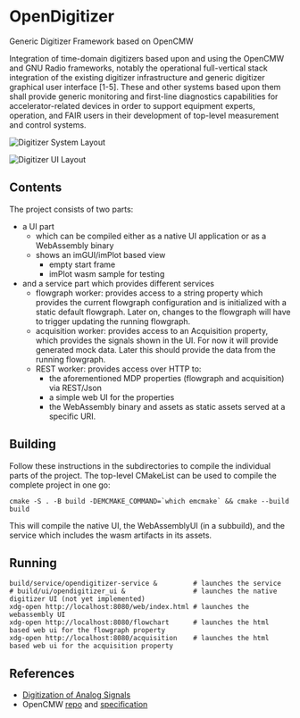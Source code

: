 # OpenDigitizer

Generic Digitizer Framework based on OpenCMW

Integration of time-domain digitizers based upon and using the OpenCMW and GNU Radio frameworks, notably the
operational full-vertical stack integration of the existing digitizer infrastructure and generic digitizer
graphical user interface [1-5]. These and other systems based upon them shall provide generic
monitoring and first-line diagnostics capabilities for accelerator-related devices in order to support
equipment experts, operation, and FAIR users in their development of top-level measurement and control systems.

![Digitizer System Layout](./doc/Digitizer_System_Layout.png)

![Digitizer UI Layout](./doc/Digitizer_System_Layout_UI.png)

## Contents

The project consists of two parts:

- a UI part
  - which can be compiled either as a native UI application or as a WebAssembly binary
  - shows an imGUI/imPlot based view
    - empty start frame
    - imPlot wasm sample for testing
- and a service part which provides different services
  - flowgraph worker: provides access to a string property which provides the current flowgraph configuration and is
    initialized with a static default flowgraph.
    Later on, changes to the flowgraph will have to trigger updating the running flowgraph.
  - acquisition worker: provides access to an Acquisition property, which provides the signals shown in the UI. For now
    it will provide generated mock data.
    Later this should provide the data from the running flowgraph.
  - REST worker: provides access over HTTP to:
    - the aforementioned MDP properties (flowgraph and acquisition) via REST/Json
    - a simple web UI for the properties
    - the WebAssembly binary and assets as static assets served at a specific URI.

## Building

Follow these instructions in the subdirectories to compile the individual parts of the project.
The top-level CMakeList can be used to compile the complete project in one go:

```shell
cmake -S . -B build -DEMCMAKE_COMMAND=`which emcmake` && cmake --build build
```

This will compile the native UI, the WebAssemblyUI (in a subbuild), and the service which includes the wasm artifacts in its
assets.

## Running

```shell
build/service/opendigitizer-service &         # launches the service
# build/ui/opendigitizer_ui &                 # launches the native digitizer UI (not yet implemented)
xdg-open http://localhost:8080/web/index.html # launches the webassembly UI
xdg-open http://localhost:8080/flowchart      # launches the html based web ui for the flowgraph property
xdg-open http://localhost:8080/acquisition    # launches the html based web ui for the acquisition property
```

## References

- [Digitization of Analog Signals](https://edms.cern.ch/document/1823376/1)
- OpenCMW [repo](https://github.com/fair-acc/opencmw-cpp/) and [specification](https://edms.cern.ch/document/2444348/1)
